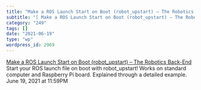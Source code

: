 ```yaml
---
title: "Make a ROS Launch Start on Boot (robot_upstart) – The Robotics Back-End"
subtitle: "[ Make a ROS Launch Start on Boot (robot_upstart) – The Robotics Back-End](https://roboticsbackend.c..."
category: "249"
tags: []
date: "2021-06-19"
type: "wp"
wordpress_id: 2969
---
```

[ Make a ROS Launch Start on Boot (robot_upstart) – The Robotics Back-End](https://roboticsbackend.com/make-ros-launch-start-on-boot-with-robot_upstart/)
 Start your ROS launch file on boot with robot_upstart! Works on standard computer and Raspberry Pi board. Explained through a detailed example.
June 19, 2021 at 11:59PM